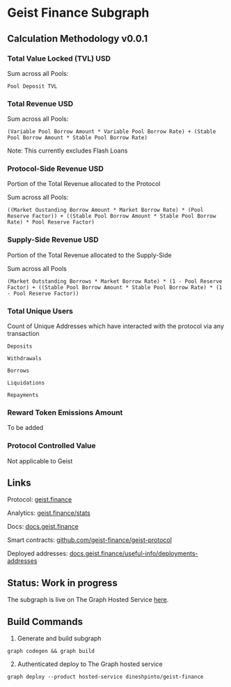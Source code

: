 # Geist Finance Subgraph

## Calculation Methodology v0.0.1

### Total Value Locked (TVL) USD

Sum across all Pools: 

`Pool Deposit TVL`

### Total Revenue USD

Sum across all Pools:

`(Variable Pool Borrow Amount * Variable Pool Borrow Rate) + (Stable Pool Borrow Amount * Stable Pool Borrow Rate)`

Note: This currently excludes Flash Loans

### Protocol-Side Revenue USD
Portion of the Total Revenue allocated to the Protocol

Sum across all Pools:

`((Market Oustanding Borrow Amount * Market Borrow Rate) * (Pool Reserve Factor)) + ((Stable Pool Borrow Amount * Stable Pool Borrow Rate) * Pool Reserve Factor)`

### Supply-Side Revenue USD
Portion of the Total Revenue allocated to the Supply-Side

Sum across all Pools

`(Market Outstanding Borrows * Market Borrow Rate) * (1 - Pool Reserve Factor) + ((Stable Pool Borrow Amount * Stable Pool Borrow Rate) * (1 - Pool Reserve Factor))`

### Total Unique Users

Count of  Unique Addresses which have interacted with the protocol via any transaction

`Deposits`

`Withdrawals`

`Borrows`

`Liquidations`

`Repayments`

###  Reward Token Emissions Amount

To be added

###  Protocol Controlled Value

Not applicable to Geist

## Links

Protocol: [geist.finance](https://geist.finance/)

Analytics: [geist.finance/stats](https://geist.finance/stats/)

Docs: [docs.geist.finance](https://docs.geist.finance/)

Smart contracts: [github.com/geist-finance/geist-protocol](https://github.com/geist-finance/geist-protocol)

Deployed addresses: [docs.geist.finance/useful-info/deployments-addresses](https://docs.geist.finance/useful-info/deployments-addresses)


## Status: Work in progress
The subgraph is live on The Graph Hosted Service [here](https://thegraph.com/hosted-service/subgraph/dineshpinto/geist-finance).

## Build Commands
1. Generate and build subgraph

```shell
graph codegen && graph build
```

2. Authenticated deploy to The Graph hosted service

```shell
graph deploy --product hosted-service dineshpinto/geist-finance
```
